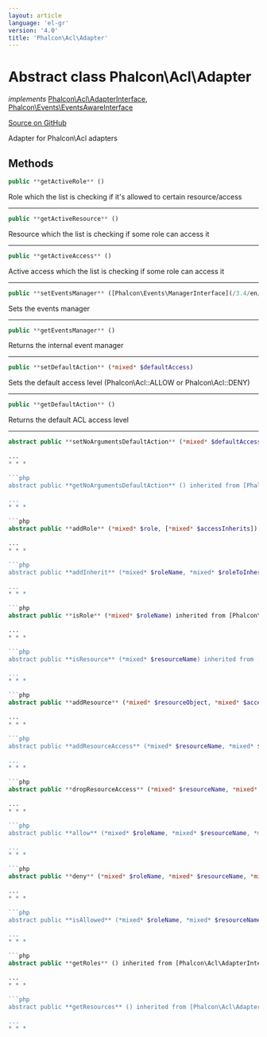 ```yaml
---
layout: article
language: 'el-gr'
version: '4.0'
title: 'Phalcon\Acl\Adapter'
---
```


# Abstract class **Phalcon\Acl\Adapter**

*implements* [Phalcon\Acl\AdapterInterface](/3.4/en/api/Phalcon_Acl_AdapterInterface), [Phalcon\Events\EventsAwareInterface](/3.4/en/api/Phalcon_Events_EventsAwareInterface)

<a href="https://github.com/phalcon/cphalcon/tree/v3.4.0/phalcon/acl/adapter.zep" class="btn btn-default btn-sm">Source on GitHub</a>

Adapter for Phalcon\Acl adapters

## Methods

```php
public **getActiveRole** ()
```

Role which the list is checking if it's allowed to certain resource/access

* * *

```php
public **getActiveResource** ()
```

Resource which the list is checking if some role can access it

* * *

```php
public **getActiveAccess** ()
```

Active access which the list is checking if some role can access it

* * *

```php
public **setEventsManager** ([Phalcon\Events\ManagerInterface](/3.4/en/api/Phalcon_Events_ManagerInterface) $eventsManager)
```

Sets the events manager

* * *

```php
public **getEventsManager** ()
```

Returns the internal event manager

* * *

```php
public **setDefaultAction** (*mixed* $defaultAccess)
```

Sets the default access level (Phalcon\Acl::ALLOW or Phalcon\Acl::DENY)

* * *

```php
public **getDefaultAction** ()
```

Returns the default ACL access level

* * *

```php
abstract public **setNoArgumentsDefaultAction** (*mixed* $defaultAccess) inherited from [Phalcon\Acl\AdapterInterface](/3.4/en/api/Phalcon_Acl_AdapterInterface)

...
* * *

```php
abstract public **getNoArgumentsDefaultAction** () inherited from [Phalcon\Acl\AdapterInterface](/3.4/en/api/Phalcon_Acl_AdapterInterface)

...
* * *

```php
abstract public **addRole** (*mixed* $role, [*mixed* $accessInherits]) inherited from [Phalcon\Acl\AdapterInterface](/3.4/en/api/Phalcon_Acl_AdapterInterface)

...
* * *

```php
abstract public **addInherit** (*mixed* $roleName, *mixed* $roleToInherit) inherited from [Phalcon\Acl\AdapterInterface](/3.4/en/api/Phalcon_Acl_AdapterInterface)

...
* * *

```php
abstract public **isRole** (*mixed* $roleName) inherited from [Phalcon\Acl\AdapterInterface](/3.4/en/api/Phalcon_Acl_AdapterInterface)

...
* * *

```php
abstract public **isResource** (*mixed* $resourceName) inherited from [Phalcon\Acl\AdapterInterface](/3.4/en/api/Phalcon_Acl_AdapterInterface)

...
* * *

```php
abstract public **addResource** (*mixed* $resourceObject, *mixed* $accessList) inherited from [Phalcon\Acl\AdapterInterface](/3.4/en/api/Phalcon_Acl_AdapterInterface)

...
* * *

```php
abstract public **addResourceAccess** (*mixed* $resourceName, *mixed* $accessList) inherited from [Phalcon\Acl\AdapterInterface](/3.4/en/api/Phalcon_Acl_AdapterInterface)

...
* * *

```php
abstract public **dropResourceAccess** (*mixed* $resourceName, *mixed* $accessList) inherited from [Phalcon\Acl\AdapterInterface](/3.4/en/api/Phalcon_Acl_AdapterInterface)

...
* * *

```php
abstract public **allow** (*mixed* $roleName, *mixed* $resourceName, *mixed* $access, [*mixed* $func]) inherited from [Phalcon\Acl\AdapterInterface](/3.4/en/api/Phalcon_Acl_AdapterInterface)

...
* * *

```php
abstract public **deny** (*mixed* $roleName, *mixed* $resourceName, *mixed* $access, [*mixed* $func]) inherited from [Phalcon\Acl\AdapterInterface](/3.4/en/api/Phalcon_Acl_AdapterInterface)

...
* * *

```php
abstract public **isAllowed** (*mixed* $roleName, *mixed* $resourceName, *mixed* $access, [*array* $parameters]) inherited from [Phalcon\Acl\AdapterInterface](/3.4/en/api/Phalcon_Acl_AdapterInterface)

...
* * *

```php
abstract public **getRoles** () inherited from [Phalcon\Acl\AdapterInterface](/3.4/en/api/Phalcon_Acl_AdapterInterface)

...
* * *

```php
abstract public **getResources** () inherited from [Phalcon\Acl\AdapterInterface](/3.4/en/api/Phalcon_Acl_AdapterInterface)

...
* * *